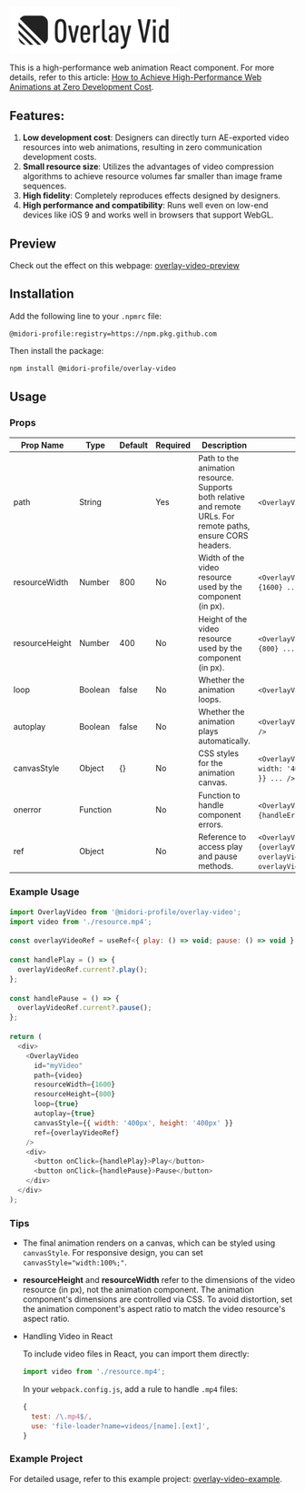 <img src="./readme/overlay-vid.svg" width="300" alt="">

This is a high-performance web animation React component. For more details, refer to this article: [How to Achieve High-Performance Web Animations at Zero Development Cost](https://midori-portfolio.vercel.app/blog/web-animation).

## Features:
1. **Low development cost**: Designers can directly turn AE-exported video resources into web animations, resulting in zero communication development costs.
2. **Small resource size**: Utilizes the advantages of video compression algorithms to achieve resource volumes far smaller than image frame sequences.
3. **High fidelity**: Completely reproduces effects designed by designers.
4. **High performance and compatibility**: Runs well even on low-end devices like iOS 9 and works well in browsers that support WebGL.

## Preview

Check out the effect on this webpage: [overlay-video-preview](https://overlay-video-preview.vercel.app/)

## Installation

Add the following line to your `.npmrc` file:

```
@midori-profile:registry=https://npm.pkg.github.com
```

Then install the package:

```sh
npm install @midori-profile/overlay-video
```

## Usage

### Props

| Prop Name        | Type          | Default                  | Required | Description                                                                                                   | Usage Example                                                                                                   |
|------------------|---------------|--------------------------|----------|---------------------------------------------------------------------------------------------------------------|-----------------------------------------------------------------------------------------------------------------|
| path             | String        |                          | Yes      | Path to the animation resource. Supports both relative and remote URLs. For remote paths, ensure CORS headers. | `<OverlayVideo path={video} ... />`                                                                             |
| resourceWidth    | Number        | 800                      | No       | Width of the video resource used by the component (in px).                                                     | `<OverlayVideo resourceWidth={1600} ... />`                                                                     |
| resourceHeight   | Number        | 400                      | No       | Height of the video resource used by the component (in px).                                                    | `<OverlayVideo resourceHeight={800} ... />`                                                                     |
| loop             | Boolean       | false                    | No       | Whether the animation loops.                                                                                   | `<OverlayVideo loop={true} ... />`                                                                              |
| autoplay         | Boolean       | false                    | No       | Whether the animation plays automatically.                                                                     | `<OverlayVideo autoplay={true} ... />`                                                                          |
| canvasStyle      | Object        | {}                       | No       | CSS styles for the animation canvas.                                                                           | `<OverlayVideo canvasStyle={{ width: '400px', height: '400px' }} ... />`                                        |
| onerror          | Function      |                          | No       | Function to handle component errors.                                                                           | `<OverlayVideo onerror={handleError} ... />`                                                                    |
| ref              | Object        |                          | No       | Reference to access play and pause methods.                                                                    | `<OverlayVideo ref={overlayVideoRef} ... /> overlayVideoRef.current?.play();  overlayVideoRef.current?.pause();` |

### Example Usage

```js
import OverlayVideo from '@midori-profile/overlay-video';
import video from './resource.mp4';

const overlayVideoRef = useRef<{ play: () => void; pause: () => void } | null>(null);

const handlePlay = () => {
  overlayVideoRef.current?.play();
};

const handlePause = () => {
  overlayVideoRef.current?.pause();
};

return (
  <div>
    <OverlayVideo
      id="myVideo"
      path={video}
      resourceWidth={1600}
      resourceHeight={800}
      loop={true}
      autoplay={true}
      canvasStyle={{ width: '400px', height: '400px' }}
      ref={overlayVideoRef}
    />
    <div>
      <button onClick={handlePlay}>Play</button>
      <button onClick={handlePause}>Pause</button>
    </div>
  </div>
);
```




### Tips

- The final animation renders on a canvas, which can be styled using `canvasStyle`. For responsive design, you can set `canvasStyle="width:100%;"`.

- **resourceHeight** and **resourceWidth** refer to the dimensions of the video resource (in px), not the animation component. The animation component's dimensions are controlled via CSS. To avoid distortion, set the animation component's aspect ratio to match the video resource's aspect ratio.

- Handling Video in React

  To include video files in React, you can import them directly:

  ```js
  import video from './resource.mp4';
  ```

  In your `webpack.config.js`, add a rule to handle `.mp4` files:

  ```js
  {
    test: /\.mp4$/,
    use: 'file-loader?name=videos/[name].[ext]',
  }
  ```

### Example Project

For detailed usage, refer to this example project: [overlay-video-example](https://github.com/midori-profile/overlay-video/tree/master/example/react).
